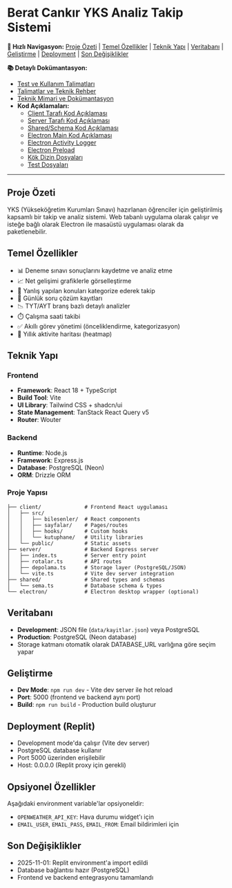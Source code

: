 # Berat Cankır YKS Analiz Takip Sistemi

**📑 Hızlı Navigasyon:** [Proje Özeti](#proje-özeti) | [Temel Özellikler](#temel-özellikler) | [Teknik Yapı](#teknik-yapı) | [Veritabanı](#veritabanı) | [Geliştirme](#geliştirme) | [Deployment](#deployment-replit) | [Son Değişiklikler](#son-değişiklikler)

**📚 Detaylı Dokümantasyon:**
- [Test ve Kullanım Talimatları](./TESTING.md)
- [Talimatlar ve Teknik Rehber](./md%20dosyaları/talimatlar.md)
- [Teknik Mimari ve Dokümantasyon](./md%20dosyaları/teknik_mimari.md)
- **Kod Açıklamaları:**
  - [Client Tarafı Kod Açıklaması](./md%20dosyaları/kod_aciklamasi_client.md)
  - [Server Tarafı Kod Açıklaması](./md%20dosyaları/kod_aciklamasi_server.md)
  - [Shared/Schema Kod Açıklaması](./md%20dosyaları/kod_aciklamasi_shared.md)
  - [Electron Main Kod Açıklaması](./md%20dosyaları/kod_aciklamasi_electron1.md)
  - [Electron Activity Logger](./md%20dosyaları/kod_aciklamasi_electron_activity.md)
  - [Electron Preload](./md%20dosyaları/kod_aciklamasi_electron_preload.md)
  - [Kök Dizin Dosyaları](./md%20dosyaları/kod_aciklamasi_kok_dizin.md)
  - [Test Dosyaları](./md%20dosyaları/kod_aciklamasi_testler.md)

---

## Proje Özeti
YKS (Yükseköğretim Kurumları Sınavı) hazırlanan öğrenciler için geliştirilmiş kapsamlı bir takip ve analiz sistemi. Web tabanlı uygulama olarak çalışır ve isteğe bağlı olarak Electron ile masaüstü uygulaması olarak da paketlenebilir.

## Temel Özellikler
- 📊 Deneme sınavı sonuçlarını kaydetme ve analiz etme
- 📈 Net gelişimi grafiklerle görselleştirme
- 🎯 Yanlış yapılan konuları kategorize ederek takip
- 📝 Günlük soru çözüm kayıtları
- 📉 TYT/AYT branş bazlı detaylı analizler
- ⏱️ Çalışma saati takibi
- ✅ Akıllı görev yönetimi (önceliklendirme, kategorizasyon)
- 📅 Yıllık aktivite haritası (heatmap)

## Teknik Yapı

### Frontend
- **Framework**: React 18 + TypeScript
- **Build Tool**: Vite
- **UI Library**: Tailwind CSS + shadcn/ui
- **State Management**: TanStack React Query v5
- **Router**: Wouter

### Backend
- **Runtime**: Node.js
- **Framework**: Express.js
- **Database**: PostgreSQL (Neon)
- **ORM**: Drizzle ORM

### Proje Yapısı
```
├── client/              # Frontend React uygulaması
│   ├── src/
│   │   ├── bilesenler/  # React components
│   │   ├── sayfalar/    # Pages/routes
│   │   ├── hooks/       # Custom hooks
│   │   └── kutuphane/   # Utility libraries
│   └── public/          # Static assets
├── server/              # Backend Express server
│   ├── index.ts         # Server entry point
│   ├── rotalar.ts       # API routes
│   ├── depolama.ts      # Storage layer (PostgreSQL/JSON)
│   └── vite.ts          # Vite dev server integration
├── shared/              # Shared types and schemas
│   └── sema.ts          # Database schema & types
└── electron/            # Electron desktop wrapper (optional)
```

## Veritabanı
- **Development**: JSON file (`data/kayitlar.json`) veya PostgreSQL
- **Production**: PostgreSQL (Neon database)
- Storage katmanı otomatik olarak DATABASE_URL varlığına göre seçim yapar

## Geliştirme
- **Dev Mode**: `npm run dev` - Vite dev server ile hot reload
- **Port**: 5000 (frontend ve backend aynı port)
- **Build**: `npm run build` - Production build oluşturur

## Deployment (Replit)
- Development mode'da çalışır (Vite dev server)
- PostgreSQL database kullanır
- Port 5000 üzerinden erişilebilir
- Host: 0.0.0.0 (Replit proxy için gerekli)

## Opsiyonel Özellikler
Aşağıdaki environment variable'lar opsiyoneldir:
- `OPENWEATHER_API_KEY`: Hava durumu widget'ı için
- `EMAIL_USER`, `EMAIL_PASS`, `EMAIL_FROM`: Email bildirimleri için

## Son Değişiklikler
- 2025-11-01: Replit environment'a import edildi
- Database bağlantısı hazır (PostgreSQL)
- Frontend ve backend entegrasyonu tamamlandı
